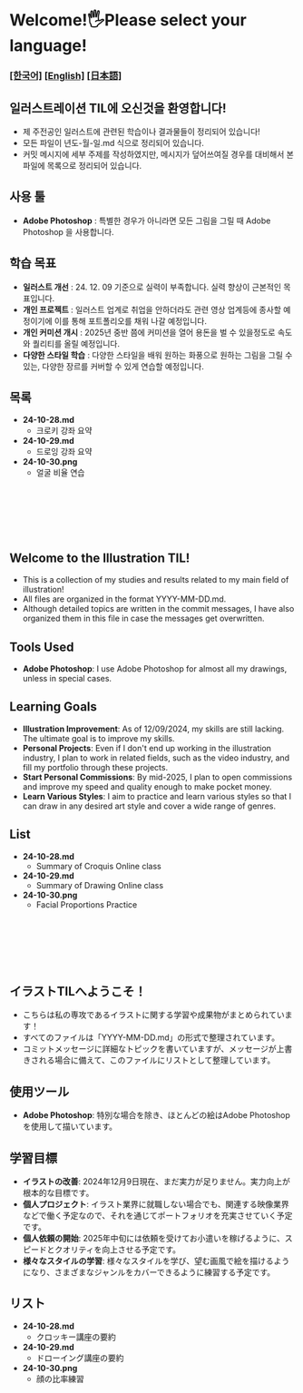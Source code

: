 # Welcome!🖐️Please select your language!
### [[한국어]](#kr) [[English]](#en) [[日本語]](#jp)


## 일러스트레이션 TIL에 오신것을 환영합니다! <a id="kr"></a>
- 제 주전공인 일러스트에 관련된 학습이나 결과물들이 정리되어 있습니다!
- 모든 파일이 년도-월-일.md 식으로 정리되어 있습니다.
- 커밋 메시지에 세부 주제를 작성하였지만, 메시지가 덮어쓰여질 경우를 대비해서 본 파일에 목록으로 정리되어 있습니다.
## 사용 툴
- **Adobe Photoshop** : 특별한 경우가 아니라면 모든 그림을 그릴 때 Adobe Photoshop 을 사용합니다.
## 학습 목표
- **일러스트 개선** : 24. 12. 09 기준으로 실력이 부족합니다. 실력 향상이 근본적인 목표입니다.
- **개인 프로젝트** : 일러스트 업계로 취업을 안하더라도 관련 영상 업계등에 종사할 예정이기에 이를 통해 포트폴리오를 채워 나갈 예정입니다.
- **개인 커미션 개시** : 2025년 중반 쯤에 커미션을 열어 용돈을 벌 수 있을정도로 속도와 퀄리티를 올릴 예정입니다.
- **다양한 스타일 학습** : 다양한 스타일을 배워 원하는 화풍으로 원하는 그림을 그릴 수 있는, 다양한 장르를 커버할 수 있게 연습할 예정입니다.

## 목록

- **24-10-28.md**
    - 크로키 강좌 요약
- **24-10-29.md**
    - 드로잉 강좌 요약
- **24-10-30.png**
    - 얼굴 비율 연습

<br>
<br>
<br>
<br>
<br>

## Welcome to the Illustration TIL! <a id="en"></a>
- This is a collection of my studies and results related to my main field of illustration!
- All files are organized in the format YYYY-MM-DD.md.
- Although detailed topics are written in the commit messages, I have also organized them in this file in case the messages get overwritten.

## Tools Used
- **Adobe Photoshop**: I use Adobe Photoshop for almost all my drawings, unless in special cases.

## Learning Goals
- **Illustration Improvement**: As of 12/09/2024, my skills are still lacking. The ultimate goal is to improve my skills.
- **Personal Projects**: Even if I don't end up working in the illustration industry, I plan to work in related fields, such as the video industry, and fill my portfolio through these projects.
- **Start Personal Commissions**: By mid-2025, I plan to open commissions and improve my speed and quality enough to make pocket money.
- **Learn Various Styles**: I aim to practice and learn various styles so that I can draw in any desired art style and cover a wide range of genres.

## List

- **24-10-28.md**
    - Summary of Croquis Online class
- **24-10-29.md**
    - Summary of Drawing Online class
- **24-10-30.png**
    - Facial Proportions Practice

<br>
<br>
<br>
<br>
<br>

## イラストTILへようこそ！ <a id="jp"></a>
- こちらは私の専攻であるイラストに関する学習や成果物がまとめられています！
- すべてのファイルは「YYYY-MM-DD.md」の形式で整理されています。
- コミットメッセージに詳細なトピックを書いていますが、メッセージが上書きされる場合に備えて、このファイルにリストとして整理しています。

## 使用ツール
- **Adobe Photoshop**: 特別な場合を除き、ほとんどの絵はAdobe Photoshopを使用して描いています。

## 学習目標
- **イラストの改善**: 2024年12月9日現在、まだ実力が足りません。実力向上が根本的な目標です。
- **個人プロジェクト**: イラスト業界に就職しない場合でも、関連する映像業界などで働く予定なので、それを通じてポートフォリオを充実させていく予定です。
- **個人依頼の開始**: 2025年中旬には依頼を受けてお小遣いを稼げるように、スピードとクオリティを向上させる予定です。
- **様々なスタイルの学習**: 様々なスタイルを学び、望む画風で絵を描けるようになり、さまざまなジャンルをカバーできるように練習する予定です。

## リスト

- **24-10-28.md**
    - クロッキー講座の要約
- **24-10-29.md**
    - ドローイング講座の要約
- **24-10-30.png**
    - 顔の比率練習
